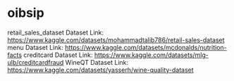 # oibsip
retail_sales_dataset Dataset Link: https://www.kaggle.com/datasets/mohammadtalib786/retail-sales-dataset
menu Dataset Link: https://www.kaggle.com/datasets/mcdonalds/nutrition-facts
creditcard Dataset Link: https://www.kaggle.com/datasets/mlg-ulb/creditcardfraud
WineQT Dataset Link: https://www.kaggle.com/datasets/yasserh/wine-quality-dataset
